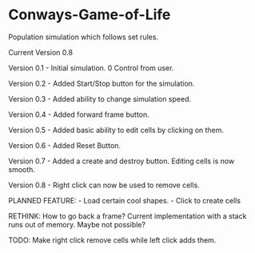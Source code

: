 Conways-Game-of-Life
====================

Population simulation which follows set rules.


Current Version 0.8

Version 0.1 - Initial simulation. 0 Control from user.

Version 0.2 - Added Start/Stop button for the simulation.

Version 0.3 - Added ability to change simulation speed.

Version 0.4 - Added forward frame button.

Version 0.5 - Added basic ability to edit cells by clicking on them.

Version 0.6 - Added Reset Button.

Version 0.7 - Added a create and destroy button. Editing cells is now smooth.

Version 0.8 - Right click can now be used to remove cells.
			
PLANNED FEATURE: - Load certain cool shapes.
				 - Click to create cells

RETHINK: How to go back a frame? Current implementation with a stack runs out of memory. Maybe not possible?

TODO: Make right click remove cells while left click adds them.
